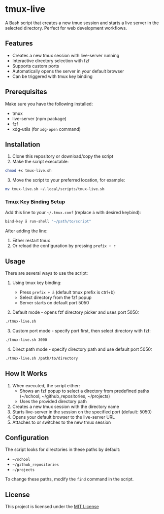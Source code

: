 # tmux-live

A Bash script that creates a new tmux session and starts a live server in the selected directory. Perfect for web development workflows.

## Features

- Creates a new tmux session with live-server running
- Interactive directory selection with fzf
- Supports custom ports
- Automatically opens the server in your default browser
- Can be triggered with tmux key binding

## Prerequisites

Make sure you have the following installed:

- tmux
- live-server (npm package)
- fzf
- xdg-utils (for `xdg-open` command)

## Installation

1. Clone this repository or download/copy the script
2. Make the script executable:

```bash
chmod +x tmux-live.sh
```

3. Move the script to your preferred location, for example:

```bash
mv tmux-live.sh ~/.local/scripts/tmux-live.sh
```

### Tmux Key Binding Setup

Add this line to your `~/.tmux.conf` (replace `ä` with desired keybind):

```bash
bind-key ä run-shell "~/path/to/script"
```

After adding the line:

1. Either restart tmux
2. Or reload the configuration by pressing `prefix + r`

## Usage

There are several ways to use the script:

1. Using tmux key binding:

   - Press `prefix + ä` (default tmux prefix is ctrl+b)
   - Select directory from the fzf popup
   - Server starts on default port 5050

2. Default mode - opens fzf directory picker and uses port 5050:

```bash
./tmux-live.sh
```

3. Custom port mode - specify port first, then select directory with fzf:

```bash
./tmux-live.sh 3000
```

4. Direct path mode - specify directory path and use default port 5050:

```bash
./tmux-live.sh /path/to/directory
```

## How It Works

1. When executed, the script either:
   - Shows an fzf popup to select a directory from predefined paths (~/school, ~/github_repositories, ~/projects)
   - Uses the provided directory path
2. Creates a new tmux session with the directory name
3. Starts live-server in the session on the specified port (default: 5050)
4. Opens your default browser to the live-server URL
5. Attaches to or switches to the new tmux session

## Configuration

The script looks for directories in these paths by default:

- `~/school`
- `~/github_repositories`
- `~/projects`

To change these paths, modify the `find` command in the script.

## License

This project is licensed under the [MIT License](https://mit-license.org/)
